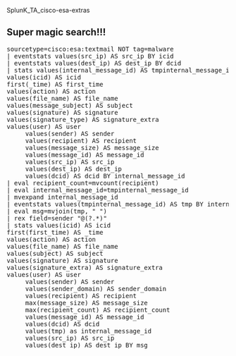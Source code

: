 SplunK_TA_cisco-esa-extras

## Super magic search!!!

<pre>
sourcetype=cisco:esa:textmail NOT tag=malware
| eventstats values(src_ip) AS src_ip BY icid
| eventstats values(dest_ip) AS dest_ip BY dcid
| stats values(internal_message_id) AS tmpinternal_message_id
values(icid) AS icid
first(_time) AS first_time
values(action) AS action
values(file_name) AS file_name
values(message_subject) AS subject
values(signature) AS signature
values(signature_type) AS signature_extra
values(user) AS user
     values(sender) AS sender
     values(recipient) AS recipient
     values(message_size) AS message_size
     values(message_id) AS message_id
     values(src_ip) AS src_ip
     values(dest_ip) AS dest_ip
     values(dcid) AS dcid BY internal_message_id
| eval recipient_count=mvcount(recipient)
| eval internal_message_id=tmpinternal_message_id
| mvexpand internal_message_id
| eventstats values(tmpinternal_message_id) AS tmp BY internal_message_id
| eval msg=mvjoin(tmp, " ")
| rex field=sender "@(?<sender_domain>.*)"
| stats values(icid) AS icid
first(first_time) AS _time
values(action) AS action
values(file_name) AS file_name
values(subject) AS subject
values(signature) AS signature
values(signature_extra) AS signature_extra
values(user) AS user
     values(sender) AS sender
     values(sender_domain) AS sender_domain
     values(recipient) AS recipient
     max(message_size) AS message_size
     max(recipient_count) AS recipient_count
     values(message_id) AS message_id
     values(dcid) AS dcid
     values(tmp) as internal_message_id
     values(src_ip) AS src_ip
     values(dest_ip) AS dest_ip BY msg
</pre>
